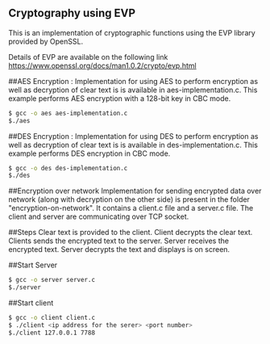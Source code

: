 ## Cryptography using EVP 

This is an implementation of cryptographic functions using the EVP library provided by OpenSSL.

Details of EVP are available on the following link
https://www.openssl.org/docs/man1.0.2/crypto/evp.html


##AES Encryption : 
Implementation for using AES to perform encryption as well as decryption of clear text is is available in aes-implementation.c. This example performs AES encryption with a 128-bit key in CBC mode.


```sh
$ gcc -o aes aes-implementation.c
$./aes
```

##DES Encryption : 
Implementation for using DES to perform encryption as well as decryption of clear text is is available in des-implementation.c. This example performs DES encryption in CBC mode.

```sh
$ gcc -o des des-implementation.c
$./des
```


##Encryption over network 
Implementation for sending encrypted data over network (along with decryption on the other side) is present in the folder "encryption-on-network".
It contains a client.c file and a server.c file. The client and server are communicating over TCP socket.

##Steps
Clear text is provided to the client.
Client decrypts the clear text.
Clients sends the encrypted text to the server.
Server receives the encrypted text.
Server decrypts the text and displays is on screen. 

##Start Server
```sh
$ gcc -o server server.c
$./server
```

##Start client
```sh
$ gcc -o client client.c
$ ./client <ip address for the serer> <port number>
$./client 127.0.0.1 7788
```




